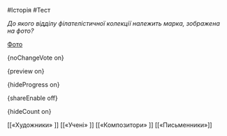 #Історія #Тест

*До якого відділу філателістичної колекції належить марка, зображена на фото?*

[Фото](https://zno.osvita.ua//doc/images/znotest/101/10144/49.png)

{noChangeVote on}

{preview on}

{hideProgress on}

{shareEnable off}

{hideCount on}

[[«Художники» ]]
[[«Учені» ]]
[[«Композитори» ]]
[[«Письменники»]]
